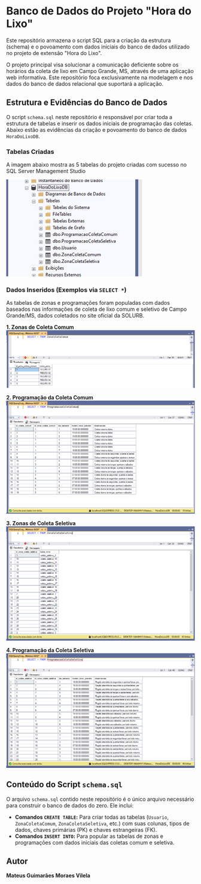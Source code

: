 # Banco de Dados do Projeto "Hora do Lixo"

Este repositório armazena o script SQL para a criação da estrutura (schema) e o povoamento com dados iniciais do banco de dados utilizado no projeto de extensão "Hora do Lixo".

O projeto principal visa solucionar a comunicação deficiente sobre os horários da coleta de lixo em Campo Grande, MS, através de uma aplicação web informativa. Este repositório foca exclusivamente na modelagem e nos dados do banco de dados relacional que suportará a aplicação.

## Estrutura e Evidências do Banco de Dados

O script `schema.sql` neste repositório é responsável por criar toda a estrutura de tabelas e inserir os dados iniciais de programação das coletas. Abaixo estão as evidências da criação e povoamento do banco de dados `HoraDoLixoDB`.

### Tabelas Criadas

A imagem abaixo mostra as 5 tabelas do projeto criadas com sucesso no SQL Server Management Studio

![Visualização das tabelas criadas no SSMS](./assets/todas-as-tabelas.png)

### Dados Inseridos (Exemplos via `SELECT *`)

As tabelas de zonas e programações foram populadas com dados baseados nas informações de coleta de lixo comum e seletivo de Campo Grande/MS, dados coletados no site oficial da SOLURB.

**1. Zonas de Coleta Comum**
![Dados da Tabela ZonaColetaComum](./assets/select-ZonaColetaComum.png)

**2. Programação da Coleta Comum**
![Dados da Tabela ProgramacaoColetaComum](./assets/select-ProgramacaoColetaComum.png)

**3. Zonas de Coleta Seletiva**
![Dados da Tabela ZonaColetaSeletiva](./assets/select-ZonaColetaSeletiva.png)

**4. Programação da Coleta Seletiva**
![Dados da Tabela ProgramacaoColetaSeletiva](./assets/select-ProgramacaoColetaSeletiva.png)

## Conteúdo do Script `schema.sql`

O arquivo `schema.sql` contido neste repositório é o único arquivo necessário para construir o banco de dados do zero. Ele inclui:

* **Comandos `CREATE TABLE`:** Para criar todas as tabelas (`Usuario`, `ZonaColetaComum`, `ZonaColetaSeletiva`, etc.) com suas colunas, tipos de dados, chaves primárias (PK) e chaves estrangeiras (FK).
* **Comandos `INSERT INTO`:** Para popular as tabelas de zonas e programações com dados iniciais das coletas comum e seletiva.

## Autor

**Mateus Guimarães Moraes Vilela**